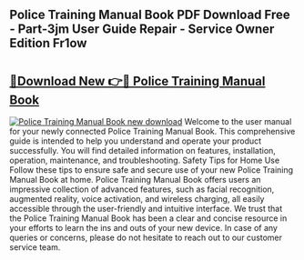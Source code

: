## Police Training Manual Book PDF Download Free - Part-3jm User Guide Repair - Service Owner Edition Fr1ow

# <h2><a href="http://cf17417.oget.top/?id=Police+Training+Manual+Book">🔗Download New 👉🔴 Police Training Manual Book</a></h2>

[![Police Training Manual Book new download](https://i.imgur.com/5g1atiW.png)](http://cf17417.oget.top/?id=Police+Training+Manual+Book)
Welcome to the user manual for your newly connected Police Training Manual Book. This comprehensive guide is intended to help you understand and operate your product successfully. You will find detailed information on features, installation, operation, maintenance, and troubleshooting. Safety Tips for Home Use Follow these tips to ensure safe and secure use of your new Police Training Manual Book at home. Police Training Manual Book offers users an impressive collection of advanced features, such as facial recognition, augmented reality, voice activation, and wireless charging, all easily accessible through the user-friendly and intuitive interface. We trust that the Police Training Manual Book has been a clear and concise resource in your efforts to learn the ins and outs of your new device. In case of any queries or concerns, please do not hesitate to reach out to our customer service team.

